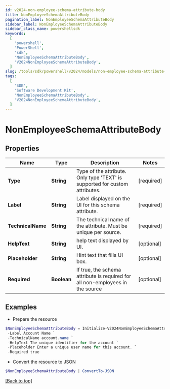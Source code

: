 ```yaml
---
id: v2024-non-employee-schema-attribute-body
title: NonEmployeeSchemaAttributeBody
pagination_label: NonEmployeeSchemaAttributeBody
sidebar_label: NonEmployeeSchemaAttributeBody
sidebar_class_name: powershellsdk
keywords:
  [
    'powershell',
    'PowerShell',
    'sdk',
    'NonEmployeeSchemaAttributeBody',
    'V2024NonEmployeeSchemaAttributeBody',
  ]
slug: /tools/sdk/powershell/v2024/models/non-employee-schema-attribute-body
tags:
  [
    'SDK',
    'Software Development Kit',
    'NonEmployeeSchemaAttributeBody',
    'V2024NonEmployeeSchemaAttributeBody',
  ]
---
```


# NonEmployeeSchemaAttributeBody

## Properties

| Name | Type | Description | Notes |
| --- | --- | --- | --- |
| **Type** | **String** | Type of the attribute. Only type 'TEXT' is supported for custom attributes. | [required] |
| **Label** | **String** | Label displayed on the UI for this schema attribute. | [required] |
| **TechnicalName** | **String** | The technical name of the attribute. Must be unique per source. | [required] |
| **HelpText** | **String** | help text displayed by UI. | [optional] |
| **Placeholder** | **String** | Hint text that fills UI box. | [optional] |
| **Required** | **Boolean** | If true, the schema attribute is required for all non-employees in the source | [optional] |

## Examples

- Prepare the resource

```powershell
$NonEmployeeSchemaAttributeBody = Initialize-V2024NonEmployeeSchemaAttributeBody  -Type TEXT `
 -Label Account Name `
 -TechnicalName account.name `
 -HelpText The unique identifier for the account `
 -Placeholder Enter a unique user name for this account. `
 -Required true
```

- Convert the resource to JSON

```powershell
$NonEmployeeSchemaAttributeBody | ConvertTo-JSON
```

[[Back to top]](#)
